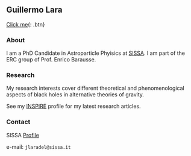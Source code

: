 ## Guillermo Lara

[Click me](http://www.google.com){: .btn}

### About

I am a PhD Candidate in Astroparticle Phyisics at [SISSA](https://www.sissa.it/). I am part of the ERC group of Prof. Enrico Barausse.

### Research

My research interests cover different theoretical and phenomenological aspects of black holes in alternative theories of gravity.

See my [INSPIRE](https://inspirehep.net/authors/1926104) profile for my latest research articles.

### Contact

SISSA [Profile](https://www.sissa.it/app/members.php?ID=8902)

e-mail: `jlaradel@sissa.it`

